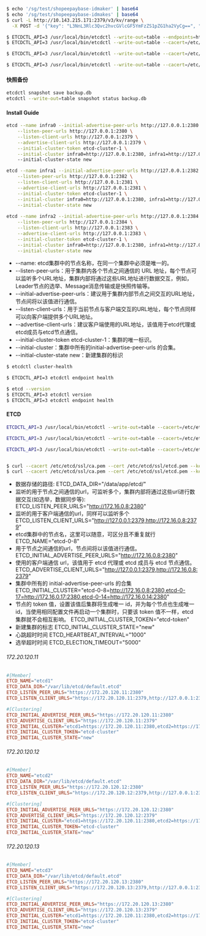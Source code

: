 ```bash
$ echo '/sg/test/shopeepaybase-idmaker' | base64
$ echo '/sg/test/shopeepaybase-idmakes' | base64
$ curl -L http://10.143.215.171:2379/v3/kv/range \
  -X POST -d '{"key": "L3NnL3Rlc3Qvc2hvcGVlcGF5YmFzZS1pZG1ha2VyCg==", "range_end": "L3NnL3Rlc3Qvc2hvcGVlcGF5YmFzZS1pZG1ha2VzCg=="}'
```







```bash
$ ETCDCTL_API=3 /usr/local/bin/etcdctl --write-out=table --endpoints=http://127.0.0.1:2379 endpoint health
$ ETCDCTL_API=3 /usr/local/bin/etcdctl --write-out=table --cacert=/etc/etcd/ssl/ca.pem --cert=/etc/etcd/ssl/etcd.pem --key=/etc/etcd/ssl/etcd-key.pem --endpoints=http://127.0.0.1:2379 endpoint health

$ ETCDCTL_API=3 /usr/local/bin/etcdctl --write-out=table --cacert=/etc/etcd/ssl/ca.pem --cert=/etc/etcd/ssl/etcd.pem --key=/etc/etcd/ssl/etcd-key.pem --endpoints=https://192.168.1.61:2379,https://192.168.1.62:2379,https://192.168.1.63:2379 endpoint health

$ ETCDCTL_API=3 /usr/local/bin/etcdctl --write-out=table --cacert=/etc/kubernetes/ssl/ca.pem --cert=/etc/etcd/ssl/etcd.pem --key=/etc/etcd/ssl/etcd-key.pem --endpoints=https://192.168.1.61:2379,https://192.168.1.62:2379,https://192.168.1.63:2379 endpoint health
```

#### 快照备份
```bash
etcdctl snapshot save backup.db
etcdctl --write-out=table snapshot status backup.db
```

#### Install Guide

```bash
etcd --name infra0 --initial-advertise-peer-urls http://127.0.0.1:2380 \
    --listen-peer-urls http://127.0.0.1:2380 \
    --listen-client-urls http://127.0.0.1:2379 \
    --advertise-client-urls http://127.0.0.1:2379 \
    --initial-cluster-token etcd-cluster-1 \
    --initial-cluster infra0=http://127.0.0.1:2380, infra1=http://127.0.0.1:2382, infra2=http://127.0.0.1:2384 \ 
    --initial-cluster-state new 

etcd --name infra1 --initial-advertise-peer-urls http://127.0.0.1:2382 \
    --listen-peer-urls http://127.0.0.1:2382 \
    --listen-client-urls http://127.0.0.1:2381 \
    --advertise-client-urls http://127.0.0.1:2381 \
    --initial-cluster-token etcd-cluster-1 \
    --initial-cluster infra0=http://127.0.0.1:2380, infra1=http://127.0.0.1:2382, infra2=http://127.0.0.1:2384 \
    --initial-cluster-state new
    
etcd --name infra2 --initial-advertise-peer-urls http://127.0.0.1:2384 \
    --listen-peer-urls http://127.0.0.1:2384 \
    --listen-client-urls http://127.0.0.1:2383 \
    --advertise-client-urls http://127.0.0.1:2383 \
    --initial-cluster-token etcd-cluster-1 \
    --initial-cluster infra0=http://127.0.0.1:2380, infra1=http://127.0.0.1:2382, infra2=http://127.0.0.1:2384 \
    --initial-cluster-state new
```

- --name: etcd集群中的节点名称，在同一个集群中必须是唯一的。
- --listen-peer-urls：用于集群内各个节点之间通信的 URL 地址，每个节点可以监听多个URL地址，集群内部将通过这些URL地址进行数据交互，例如，Leader节点的选举、Message消息传输或是快照传输等。
- --initial-advertise-peer-urls：建议用于集群内部节点之间交互的URL地址，节点间将以该值进行通信。
- --listen-client-urls：用于当前节点与客户端交互的URL地址，每个节点同样可以向客户端提供多个URL地址。
- --advertise-client-urls：建议客户端使用的URL地址，该值用于etcd代理或etcd成员与etcd节点通信。
- --initial-cluster-token etcd-cluster-1：集群的唯一标识。
- --initial-cluster：集群中所有的initial-advertise-peer-urls 的合集。
- --initial-cluster-state new：新建集群的标识

```bash
$ etcdctl cluster-health

$ ETCDCTL_API=3 etcdctl endpoint health
```

```bash
$ etcd --version
$ ETCDCTL_API=3 etcdctl version
$ ETCDCTL_API=3 etcdctl endpoint health
```


#### ETCD

```bash
ETCDCTL_API=3 /usr/local/bin/etcdctl --write-out=table --cacert=/etc/etcd/ssl/ca.pem --cert=/etc/etcd/ssl/etcd.pem --key=/etc/etcd/ssl/etcd-key.pem --endpoints=https://192.168.1.61:2379 endpoint health

ETCDCTL_API=3 /usr/local/bin/etcdctl --write-out=table --cacert=/etc/etcd/ssl/ca.pem --cert=/etc/etcd/ssl/etcd.pem --key=/etc/etcd/ssl/etcd-key.pem --endpoints=https://192.168.1.61:2379,https://192.168.1.62:2379,https://192.168.1.63:2379 endpoint health

ETCDCTL_API=3 /usr/local/bin/etcdctl --write-out=table --cacert=/etc/etcd/ssl/ca.pem --cert=/etc/etcd/ssl/etcd.pem --key=/etc/etcd/ssl/etcd-key.pem --endpoints=http://192.168.1.61:2379,http://192.168.1.62:2379,http://192.168.1.63:2379 endpoint health


$ curl --cacert /etc/etcd/ssl/ca.pem --cert /etc/etcd/ssl/etcd.pem --key /etc/etcd/ssl/etcd-key.pem https://192.168.1.61:2379/health
$ curl --cacert /etc/etcd/ssl/ca.pem --cert /etc/etcd/ssl/etcd.pem --key /etc/etcd/ssl/etcd-key.pem https://127.0.0.1:2379/health
```

- 数据存储的路径:
  ETCD_DATA_DIR="/data/app/etcd/"
- 监听的用于节点之间通信的url，可监听多个，集群内部将通过这些url进行数据交互(如选举，数据同步等):
  ETCD_LISTEN_PEER_URLS="http://172.16.0.8:2380"
- 监听的用于客户端通信的url，同样可以监听多个
  ETCD_LISTEN_CLIENT_URLS="http://127.0.0.1:2379,http://172.16.0.8:2379"
- etcd集群中的节点名，这里可以随意，可区分且不重复就行
  ETCD_NAME="etcd-0-8"
- 用于节点之间通信的url，节点间将以该值进行通信。
  ETCD_INITIAL_ADVERTISE_PEER_URLS="http://172.16.0.8:2380"
- 使用的客户端通信 url，该值用于 etcd 代理或 etcd 成员与 etcd 节点通信。
  ETCD_ADVERTISE_CLIENT_URLS="http://127.0.0.1:2379,http://172.16.0.8:2379"
- 集群中所有的 initial-advertise-peer-urls 的合集
  ETCD_INITIAL_CLUSTER="etcd-0-8=http://172.16.0.8:2380,etcd-0-17=http://172.16.0.17:2380,etcd-0-14=http://172.16.0.14:2380"
- 节点的 token 值，设置该值后集群将生成唯一 id，并为每个节点也生成唯一 id，当使用相同配置文件再启动一个集群时，只要该 token 值不一样，etcd 集群就不会相互影响。
  ETCD_INITIAL_CLUSTER_TOKEN="etcd-token"
- 新建集群的标志
  ETCD_INITIAL_CLUSTER_STATE="new"
- 心跳超时时间
  ETCD_HEARTBEAT_INTERVAL="1000"
- 选举超时时间
  ETCD_ELECTION_TIMEOUT="5000"

###### 172.20.120.11

```conf
#[Member]
ETCD_NAME="etcd1"
ETCD_DATA_DIR="/var/lib/etcd/default.etcd"
ETCD_LISTEN_PEER_URLS="https://172.20.120.11:2380"
ETCD_LISTEN_CLIENT_URLS="https://172.20.120.11:2379,http://127.0.0.1:2379"

#[Clustering]
ETCD_INITIAL_ADVERTISE_PEER_URLS="https://172.20.120.11:2380"
ETCD_ADVERTISE_CLIENT_URLS="https://172.20.120.11:2379"
ETCD_INITIAL_CLUSTER="etcd1=https://172.20.120.11:2380,etcd2=https://172.20.120.12:2380,etcd3=https://172.20.120.13:2380"
ETCD_INITIAL_CLUSTER_TOKEN="etcd-cluster"
ETCD_INITIAL_CLUSTER_STATE="new"
```

###### 172.20.120.12

```conf
#[Member]
ETCD_NAME="etcd2"
ETCD_DATA_DIR="/var/lib/etcd/default.etcd"
ETCD_LISTEN_PEER_URLS="https://172.20.120.12:2380"
ETCD_LISTEN_CLIENT_URLS="https://172.20.120.12:2379,http://127.0.0.1:2379"

#[Clustering]
ETCD_INITIAL_ADVERTISE_PEER_URLS="https://172.20.120.12:2380"
ETCD_ADVERTISE_CLIENT_URLS="https://172.20.120.12:2379"
ETCD_INITIAL_CLUSTER="etcd1=https://172.20.120.11:2380,etcd2=https://172.20.120.12:2380,etcd3=https://172.20.120.13:2380"
ETCD_INITIAL_CLUSTER_TOKEN="etcd-cluster"
ETCD_INITIAL_CLUSTER_STATE="new"
```

###### 172.20.120.13

```conf
#[Member]
ETCD_NAME="etcd3"
ETCD_DATA_DIR="/var/lib/etcd/default.etcd"
ETCD_LISTEN_PEER_URLS="https://172.20.120.13:2380"
ETCD_LISTEN_CLIENT_URLS="https://172.20.120.13:2379,http://127.0.0.1:2379"

#[Clustering]
ETCD_INITIAL_ADVERTISE_PEER_URLS="https://172.20.120.13:2380"
ETCD_ADVERTISE_CLIENT_URLS="https://172.20.120.13:2379"
ETCD_INITIAL_CLUSTER="etcd1=https://172.20.120.11:2380,etcd2=https://172.20.120.12:2380,etcd3=https://172.20.120.13:2380"
ETCD_INITIAL_CLUSTER_TOKEN="etcd-cluster"
ETCD_INITIAL_CLUSTER_STATE="new"
```